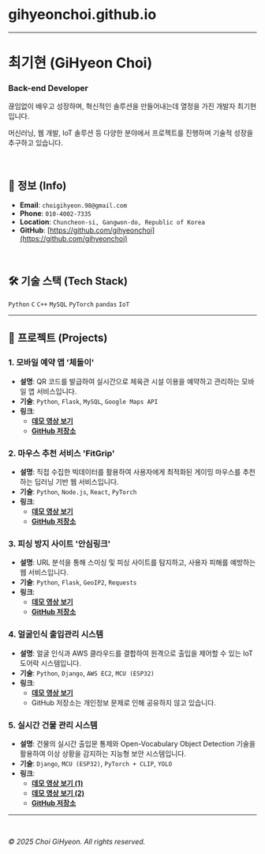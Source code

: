 # gihyeonchoi.github.io
-----

# **최기현 (GiHyeon Choi)**

### Back-end Developer

끊임없이 배우고 성장하며, 혁신적인 솔루션을 만들어내는데 열정을 가진 개발자 최기현입니다.

머신러닝, 웹 개발, IoT 솔루션 등 다양한 분야에서 프로젝트를 진행하며 기술적 성장을 추구하고 있습니다.

<br>

## **👤 정보 (Info)**

  * **Email**: `choigihyeon.98@gmail.com`
  * **Phone**: `010-4002-7335`
  * **Location**: `Chuncheon-si, Gangwon-do, Republic of Korea`
  * **GitHub**: [https://github.com/gihyeonchoi](https://github.com/gihyeonchoi)

<br>

## **🛠️ 기술 스택 (Tech Stack)**

`Python` `C` `C++` `MySQL` `PyTorch` `pandas` `IoT`

-----

## **🚀 프로젝트 (Projects)**

### **1. 모바일 예약 앱 '체돌이'**

  * **설명**: QR 코드를 발급하여 실시간으로 체육관 시설 이용을 예약하고 관리하는 모바일 앱 서비스입니다.
  * **기술**: `Python`, `Flask`, `MySQL`, `Google Maps API`
  * **링크**:
      * [**데모 영상 보기**](https://youtu.be/B28iQq--vXk)
      * [**GitHub 저장소**](https://github.com/gihyeonchoi/polai1)

### **2. 마우스 추천 서비스 'FitGrip'**

  * **설명**: 직접 수집한 빅데이터를 활용하여 사용자에게 최적화된 게이밍 마우스를 추천하는 딥러닝 기반 웹 서비스입니다.
  * **기술**: `Python`, `Node.js`, `React`, `PyTorch`
  * **링크**:
      * [**데모 영상 보기**](https://youtu.be/KJO51396-Og)
      * [**GitHub 저장소**](https://github.com/gihyeonchoi/fitgrip_backup)

### **3. 피싱 방지 사이트 '안심링크'**

  * **설명**: URL 분석을 통해 스미싱 및 피싱 사이트를 탐지하고, 사용자 피해를 예방하는 웹 서비스입니다.
  * **기술**: `Python`, `Flask`, `GeoIP2`, `Requests`
  * **링크**:
      * [**데모 영상 보기**](https://youtu.be/MJIkinJAzVI)
      * [**GitHub 저장소**](https://github.com/gihyeonchoi/hanium)

### **4. 얼굴인식 출입관리 시스템**

  * **설명**: 얼굴 인식과 AWS 클라우드를 결합하여 원격으로 출입을 제어할 수 있는 IoT 도어락 시스템입니다.
  * **기술**: `Python`, `Django`, `AWS EC2`, `MCU (ESP32)`
  * **링크**:
      * [**데모 영상 보기**](https://youtu.be/OX9yhg3c4fg)
      * GitHub 저장소는 개인정보 문제로 인해 공유하지 않고 있습니다.

### **5. 실시간 건물 관리 시스템**

  * **설명**: 건물의 실시간 출입문 통제와 Open-Vocabulary Object Detection 기술을 활용하여 이상 상황을 감지하는 지능형 보안 시스템입니다.
  * **기술**: `Django`, `MCU (ESP32)`, `PyTorch + CLIP`, `YOLO`
  * **링크**:
      * [**데모 영상 보기 (1)**](https://youtu.be/2EMWvNXkJ8g)
      * [**데모 영상 보기 (2)**](https://youtu.be/saZ0zsFKDy4)
      * [**GitHub 저장소**](https://github.com/gihyeonchoi/security_server)

-----

<br>

*© 2025 Choi GiHyeon. All rights reserved.*
